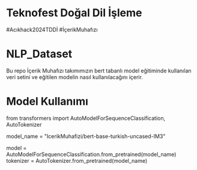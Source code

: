 # Teknofest Doğal Dil İşleme
#Acıkhack2024TDDİ
#İçerikMuhafızı

# NLP_Dataset
Bu repo İçerik Muhafızı takımımızın bert tabanlı model eğitiminde kullanılan veri setini ve eğitilen modelin nasıl kullanılacağını içerir.

# Model Kullanımı 
from transformers import AutoModelForSequenceClassification, AutoTokenizer

model_name = "IcerikMuhafizi/bert-base-turkish-uncased-IM3"

model = AutoModelForSequenceClassification.from_pretrained(model_name)
tokenizer = AutoTokenizer.from_pretrained(model_name)

